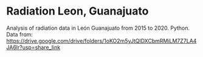 # Radiation Leon, Guanajuato
Analysis of radiation data in León Guanajuato from 2015 to 2020. Python.
Data from: https://drive.google.com/drive/folders/1oKO2m5yJtQIDXCbmRMiLM7Z7LA4JA6lr?usp=share_link
